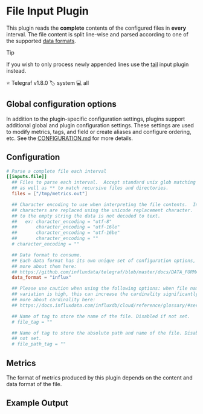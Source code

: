 # File Input Plugin

This plugin reads the __complete__ contents of the configured files in
__every__ interval. The file content is split line-wise and parsed according to
one of the supported [data formats][data_formats].

> [!TIP]
> If you wish to only process newly appended lines use the [tail][tail] input
> plugin instead.

⭐ Telegraf v1.8.0
🏷️ system
💻 all

[data_formats]: /docs/DATA_FORMATS_INPUT.md
[tail]: /plugins/inputs/tail

## Global configuration options <!-- @/docs/includes/plugin_config.md -->

In addition to the plugin-specific configuration settings, plugins support
additional global and plugin configuration settings. These settings are used to
modify metrics, tags, and field or create aliases and configure ordering, etc.
See the [CONFIGURATION.md][CONFIGURATION.md] for more details.

[CONFIGURATION.md]: ../../../docs/CONFIGURATION.md#plugins

## Configuration

```toml @sample.conf
# Parse a complete file each interval
[[inputs.file]]
  ## Files to parse each interval.  Accept standard unix glob matching rules,
  ## as well as ** to match recursive files and directories.
  files = ["/tmp/metrics.out"]

  ## Character encoding to use when interpreting the file contents.  Invalid
  ## characters are replaced using the unicode replacement character.  When set
  ## to the empty string the data is not decoded to text.
  ##   ex: character_encoding = "utf-8"
  ##       character_encoding = "utf-16le"
  ##       character_encoding = "utf-16be"
  ##       character_encoding = ""
  # character_encoding = ""

  ## Data format to consume.
  ## Each data format has its own unique set of configuration options, read
  ## more about them here:
  ## https://github.com/influxdata/telegraf/blob/master/docs/DATA_FORMATS_INPUT.md
  data_format = "influx"

  ## Please use caution when using the following options: when file name
  ## variation is high, this can increase the cardinality significantly. Read
  ## more about cardinality here:
  ## https://docs.influxdata.com/influxdb/cloud/reference/glossary/#series-cardinality

  ## Name of tag to store the name of the file. Disabled if not set.
  # file_tag = ""

  ## Name of tag to store the absolute path and name of the file. Disabled if
  ## not set.
  # file_path_tag = ""
```

## Metrics

The format of metrics produced by this plugin depends on the content and data
format of the file.

## Example Output
